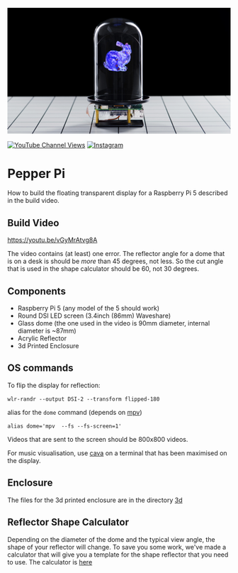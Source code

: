 ![Action Shot](/images/Pepper_thumb_1.jpg)

[![YouTube Channel Views](https://img.shields.io/youtube/channel/views/UCz5BOU9J9pB_O0B8-rDjCWQ?style=flat&logo=youtube&logoColor=red&labelColor=white&color=ffed53)](https://www.youtube.com/channel/UCz5BOU9J9pB_O0B8-rDjCWQ) [![Instagram](https://img.shields.io/github/stars/veebch?style=flat&logo=github&logoColor=black&labelColor=white&color=ffed53)](https://www.instagram.com/v_e_e_b/)

# Pepper Pi

How to build the floating transparent display for a Raspberry Pi 5 described in the build video.

## Build Video

https://youtu.be/vGyMrAtvg8A

The video contains (at least) one error. The reflector angle for a dome that is on a desk is should be *more* than 45 degrees, not less. So the cut angle that is used in the shape calculator should be 60, not 30 degrees.


## Components
- Raspberry Pi 5 (any model of the 5 should work)
- Round DSI LED screen (3.4inch (86mm) Waveshare)
- Glass dome (the one used in the video is 90mm diameter, internal diameter is ~87mm)
- Acrylic Reflector
- 3d Printed Enclosure



## OS commands
To flip the display for reflection:
```
wlr-randr --output DSI-2 --transform flipped-180
```
alias for the ```dome``` command (depends on [mpv](https://github.com/mpv-player/mpv))

```
alias dome='mpv  --fs --fs-screen=1'
```
Videos that are sent to the screen should be 800x800 videos. 

For music visualisation, use [cava](https://github.com/karlstav/cava) on a terminal that has been maximised on the display.

## Enclosure 

The files for the 3d printed enclosure are in the directory [3d](./3d)

## Reflector Shape Calculator

Depending on the diameter of the dome and the typical view angle, the shape of your reflector will change. To save you some work, we've made a calculator that will give you a template for the shape reflector that you need to use. The calculator is [here](https://www.veeb.ch/projects/the-valley-beneath-the-pepper-dome)






